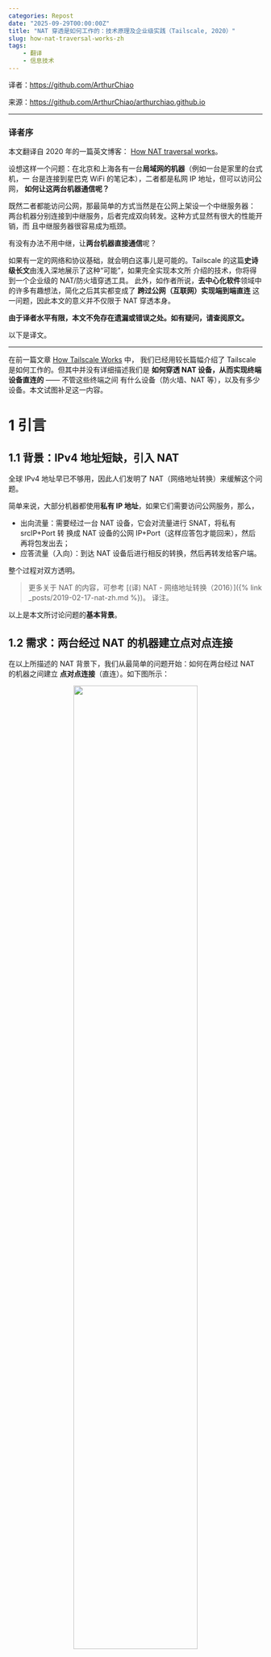```yaml
---
categories: Repost
date: "2025-09-29T00:00:00Z"
title: "NAT 穿透是如何工作的：技术原理及企业级实践（Tailscale, 2020）"
slug: how-nat-traversal-works-zh
tags:
    - 翻译
    - 信息技术
---
```


译者：<https://github.com/ArthurChiao>

来源：<https://github.com/ArthurChiao/arthurchiao.github.io>

---

### 译者序

本文翻译自 2020 年的一篇英文博客：
[How NAT traversal works](https://tailscale.com/blog/how-nat-traversal-works/)。

设想这样一个问题：在北京和上海各有一台**局域网的机器**（例如一台是家里的台式机，一
台是连接到星巴克 WiFi 的笔记本），二者都是私网 IP 地址，但可以访问公网，
**如何让这两台机器通信呢？**

既然二者都能访问公网，那最简单的方式当然是在公网上架设一个中继服务器：
两台机器分别连接到中继服务，后者完成双向转发。这种方式显然有很大的性能开销，而
且中继服务器很容易成为瓶颈。

有没有办法不用中继，让**两台机器直接通信**呢？

如果有一定的网络和协议基础，就会明白这事儿是可能的。Tailscale
的这篇**史诗级长文**由浅入深地展示了这种“可能”，如果完全实现本文所
介绍的技术，你将得到一个企业级的 NAT/防火墙穿透工具。
此外，如作者所说，**去中心化软件**领域中的许多有趣想法，简化之后其实都变成了
**跨过公网（互联网）实现端到端直连** 这一问题，因此本文的意义并不仅限于 NAT 穿透本身。

**由于译者水平有限，本文不免存在遗漏或错误之处。如有疑问，请查阅原文。**

以下是译文。

---

在前一篇文章 [How Tailscale Works](https://tailscale.com/blog/how-tailscale-works/) 中，
我们已经用较长篇幅介绍了 Tailscale 是如何工作的。但其中并没有详细描述我们是
**如何穿透 NAT 设备，从而实现终端设备直连的** —— 不管这些终端之间
有什么设备（防火墙、NAT 等），以及有多少设备。本文试图补足这一内容。

# 1 引言

## 1.1 背景：IPv4 地址短缺，引入 NAT

全球 IPv4 地址早已不够用，因此人们发明了 NAT（网络地址转换）来缓解这个问题。

简单来说，大部分机器都使用**私有 IP 地址**，如果它们需要访问公网服务，那么，

- 出向流量：需要经过一台 NAT 设备，它会对流量进行 SNAT，将私有 srcIP+Port 转
  换成 NAT 设备的公网 IP+Port（这样应答包才能回来），然后再将包发出去；
- 应答流量（入向）：到达 NAT 设备后进行相反的转换，然后再转发给客户端。

整个过程对双方透明。

> 更多关于 NAT 的内容，可参考 [(译) NAT - 网络地址转换（2016）]({% link _posts/2019-02-17-nat-zh.md %})。
> 译注。

以上是本文所讨论问题的**基本背景**。

## 1.2 需求：两台经过 NAT 的机器建立点对点连接

在以上所描述的 NAT 背景下，我们从最简单的问题开始：如何在两台经过 NAT 的机器之间建立
**点对点连接**（直连）。如下图所示：

<p align="center"><img src="nat-intro.png" width="70%" height="70%"></p>

直接用机器的 IP 互连显然是不行的，因为它们都是私有 IP（例如 `192.168.1.x`）。
在 Tailscale 中，我们会建立一个 **WireGuard® 隧道** 来解决这个问题 ——
但这并不是太重要，因为我们将**过去几代人努力**都整合到了一个工具集，
**这些技术广泛适用于各种场景**。例如，

1. <a href="https://webrtc.org/">WebRTC</a> 使用这些技术在浏览器之间完成 peer-to-peer 语音、视频和数据传输，
2. **VoIP 电话和一些视频游戏**也使用类似机制，虽然不是所有情况下都很成功。

接下来，本文将**在一般意义上讨论这些技术**，并在合适的地方拿
Tailscale 和其他一些东西作为例子。

## 1.3 方案：NAT 穿透

### 1.3.1 两个必备前提：UDP + 能直接控制 socket

如果想**设计自己的协议来实现 NAT 穿透**，那必须满足以下两个条件：

1. **协议应该基于 UDP**。

    理论上用 TCP 也能实现，但它会给本已相当复杂的问题再增加一层复杂性，
    甚至还需要定制化内核 —— 取决于你想实现到什么程度。本文接下来都将关注在 UDP 上。

    如果考虑 TCP 是想在 NAT 穿透时获得**面向流的连接**（
    stream-oriented connection），可以考虑用 **QUIC** 来替代，它构
    建在 UDP 之上，因此我们能将关注点放在 UDP NAT 穿透，而仍然能获得一个
    很好的流协议（stream protocol）。

2. 对收发包的 **socket 有直接控制权**。

    例如，从经验上来说，无法基于某个现有的网络库实现 NAT 穿透，因为我们
    **必须在使用的“主要”协议之外，发送和接收额外的数据包**。

    某些协议（例如 WebRTC）将 NAT 穿透与其他部分紧密集成。但如果你在构建自己的协议，
    **建议将 NAT 穿透作为一个独立实体，与主协议并行运行**，二者仅
    仅是共享 socket 的关系，如下图所示，这将带来很大帮助：

    <p align="center"><img src="nat-deep-integration.png" width="70%" height="70%"></p>

### 1.3.2 保底方式：中继

在某些场景中，直接访问 socket 这一条件可能很难满足。

退而求其次的一个方式是设置一个 local proxy（本地代理），主协议与这个 proxy 通信
，后者来完成 NAT 穿透，将包中继（relay）给对端。这种方式增加了一个额外的间接层
，但好处是：

1. 仍然能获得 NAT 穿透，
2. **不需要对已有的应用程序做任何改动**。

## 1.4 挑战：有状态防火墙和 NAT 设备

有了以上铺垫，下面就从最基本的原则开始，一步步看如何实现一个企业级的 NAT 穿透方案。

我们的**目标**是：**在两个设备之间通过 UDP 实现双向通信**，
有了这个基础，上层的其他协议（WireGuard, QUIC, WebRTC 等）就能做一些更酷的事情。

但即便这个看似最基本的功能，在实现上也要解决**两个障碍**：

1. 有状态防火墙
2. NAT 设备

# 2 穿透防火墙

有状态防火墙是以上两个问题中相对比较容易解决的。实际上，**大部分 NAT 设备都自带了一个有状态防火墙**，
因此要解决第二个问题，必须先解决有第一个问题。

有状态防火墙具体有很多种类型，有些你可能见过：

- Windows Defender firewall
- Ubuntu's ufw (using iptables/nftables)
- BSD/macOS `pf`
- AWS Security Groups（**安全组**）

## 2.1 有状态防火墙

### 2.1.1 默认行为（策略）

以上防火墙的配置都是很灵活的，但大部分配置默认都是如下行为：

1. **允许所有出向连接**（allows all "outbound" connections）
2. **禁止所有入向连接**（blocks all "inbound" connections）

可能有少量例外规则，例如 allowing inbound SSH。

### 2.1.2 如何区分入向和出向包

连接（connection）和方向（direction）都是协议设计者头脑中的概念，到了
**物理传输层，每个连接都是双向的**；允许所有的包双向传输。
那**防火墙是如何区分哪些是入向包、哪些是出向包的呢**？
这就要回到**“有状态”（stateful）**这三个字了：有状态防火墙会记录它
看到的每个包，当收到下一个包时，会利用这些信息（状态）来判断应该做什么。

对 UDP 来说，规则很简单：如果防火墙之前看到过一个出向包（outbound），就会允许
相应的入向包（inbound）通过，以下图为例：

<p align="center"><img src="nat-firewalls-1a.png" width="70%" height="70%"></p>

笔记本电脑中自带了一个防火墙，当该防火墙看到从这台机器出去的
`2.2.2.2:1234 -> 5.5.5.5:5678` 包时，就会记录一下：`5.5.5.5:5678 -> 2.2.2.2:1234` 入向包应该放行。
**这里的逻辑**是：我们信任的世界（即笔记本）想主动与 `5.5.5.5:5678` 通信，因此应该放行（allow）其回包路径。

> 某些**非常**宽松的防火墙只要看到有从 `2.2.2.2:1234` 出去的包，就
> 会允许所有从外部进入 `2.2.2.2:1234` 的流量。这种防火墙对我们的 NAT 穿透来说非
> 常友好，但已经越来越少见了。

## 2.2 防火墙朝向（face-off）与穿透方案

### 2.2.1 防火墙朝向相同

#### 场景特点：服务端 IP 可直接访问

在 NAT 穿透场景中，以上默认规则对 UDP 流量的影响不大 —— 只要**路径上所有防火墙的“朝向”是一样的**。
一般来说，从内网访问公网上的某个服务器都属于这种情况。

我们唯一的要求是：**连接必须是由防火墙后面的机器发起的**。这是因为
在它主动和别人通信之前，没人能主动和它通信，如下图所示：

#### 穿透方案：客户端直连服务端，或 hub-and-spoke 拓扑

<p align="center"><img src="nat-firewalls-2.png" width="80%" height="80%"></p>

但上图是**假设了**通信双方中，其中一端**（服务端）是能直接访问到的**。
在 VPN 场景中，这就形成了所谓的 **hub-and-spoke 拓扑**：中心的 hub 没有任何防火墙策略，谁都能访问到；
防火墙后面的 spokes 连接到 hub。如下图所示：

<p align="center"><img src="nat-firewalls-3.png" width="70%" height="70%"></p>

### 2.2.2 防火墙朝向不同

#### 场景特点：服务端 IP 不可直接访问

但如果两个“客户端”想直连，以上方式就不行了，此时两边的防火墙相向而立，如下图所示：

<p align="center"><img src="nat-firewalls-4.png" width="70%" height="70%"></p>

根据前面的讨论，这种情况意味着：**两边要同时发起连接请求**，但也意味着
两边都无法发起有效请求，因为对方先发起请求才能在它的防火墙上打开一条缝让我们进去！
如何破解这个问题呢？一种方式是**让用户重新配置一边或两边的防火墙，打开一个端口**，
允许对方的流量进来。

1. 这显然对用户不友好，在像 Tailscale 这样的 mesh 网络中的扩展性也不好，在 mesh
   网络中，我们假设对端会以一定的粒度在公网上移动。
2. 此外，在很多情况下用户也没有防火墙的控制权限：例如在咖啡馆或机场中，连接的路
   由器是不受你控制的（否则你可能就有麻烦了）。

因此，我们需要寻找一种不用重新配置防火墙的方式。

#### 穿透方案：两边同时主动建连，在本地防火墙为对方打开一个洞

解决的思路还是先重新审视前面提到的有状态防火墙规则：

- 对于 UDP，其规则（逻辑）是：**包必须先出去才能进来**（packets must flow out before packets can flow back in）。
- 注意，这里除了要满足包的 IP 和端口要匹配这一条件之外，**并没有要求包必须是相关的**（related）。
  换句话说，只要某些包带着正确的源和目的地址出去了，**任何看起来像是响应的包都会被防火墙放进来** ——
  即使对端根本没收到你发出去的包。

因此，要穿透这些有状态防火墙，我们只需要**共享一些信息：让两端提前知道对方使用的 ip:port**：

- 手动静态配置是一种方式，但显然扩展性不好；
- 我们开发了一个 <a href="https://tailscale.com/blog/how-tailscale-works/#the-control-plane-key-exchange-and-coordination">coordination server</a>，
  以灵活、安全的方式来同步 `ip:port` 信息。

有了对方的 `ip:port` 信息之后，两端开始给对方发送 UDP 包。在这个过程中，我们预
料到某些包将会被丢弃。因此，双方**必须要接受某些包会丢失的事实**，
因此如果是重要信息，你必须自己准备好重传。对 UDP 来说丢包是可接受的，但这里尤其需要接受。

来看一下具体建连（穿透）过程：

1. 如图所示，笔记本出去的第一包，`2.2.2.2:1234 -> 7.7.7.7:5678`，穿过 Windows
   Defender 防火墙进入到公网。

      <p align="center"><img src="nat-firewalls-5a.png" width="70%" height="70%"></p>

    对方的防火墙会将这个包拦截掉，因为它没有 `7.7.7.7:5678 -> 2.2.2.2:1234` 的流量记录。
    但另一方面，Windows Defender 此时已经记录了出向连接，因此会允许 `7.7.7.7:5678 -> 2.2.2.2:1234` 的应答包进来。

2. 接着，第一个 `7.7.7.7:5678 -> 2.2.2.2:1234` 穿过它自己的防火墙到达公网。

    <p align="center"><img src="nat-firewalls-5b.png" width="70%" height="70%"></p>

    到达客户端侧时，Windows Defender **认为这是刚才出向包的应答包，因此就放行它进入了！**
    此外，右侧的防火墙此时也记录了：`2.2.2.2:1234 -> 7.7.7.7:5678` 的包应该放行。

3. 笔记本收到服务器发来的包之后，发送一个包作为应答。这个包穿过 Windows Defender 防火墙
和服务端防火墙（因为这是对服务端发送的包的应答包），达到服务端。

    <p align="center"><img src="nat-firewalls-5c.png" width="70%" height="70%"></p>

成功！这样我们就建立了一个**穿透两个相向防火墙**的双向通信连接。
而初看之下，这项任务似乎是不可能完成的。

## 2.3 关于穿透防火墙的一些思考

穿透防火墙并非永远这么轻松，有时会受一些第三方系统的间接影响，需要仔细处理。
那穿透防火墙需要注意什么呢？重要的一点是：**通信双方必须几乎同时发起通信**，
这样才能在路径上的防火墙打开一条缝，而且两端还都是活着的。

### 2.3.1 双向主动建连：旁路信道

如何实现“同时”呢？一种方式是两端不断重试，但显然这种方式很浪费资源。假如双方都
知道何时开始建连就好了。

- 这听上去是**鸡生蛋蛋生鸡的问题**了：**双方想要通信，必须先提前通个信**。
- 但实际上，我们可以通过**旁路信道**（side channel）来达到这个目的
  ，并且这个旁路信道并不需要很 fancy：它可以有几秒钟的延迟、只需要传送几 KB 的
  信息，因此即使是一个配置非常低的虚拟机，也能为几千台机器提供这样的旁路通信服务。

    - 在遥远的过去，我曾用 XMPP 聊天消息作为旁路，效果非常不错。
    - 另一个例子是 WebRTC，它需要你提供一个自己的“信令信道”（signalling channel，
      这个词也暗示了 WebRTC 的 IP telephony ancestry），并将其配置到 WebRTC API。
    - 在 Tailscale，我们的协调服务器（coordination server）和 DERP (Detour
      Encrypted Routing Protocol) 服务器集群是我们的旁路信道。

### 2.3.2 非活跃连接被防火墙清理

有状态防火墙内存通常比较有限，因此会定期清理不活跃的连接（UDP 常见的是 30s），
因此要保持连接 alive 的话需要定期通信，否则就会被防火墙关闭，为避免这个问题，
我们，

1. 要么定期向对方发包来 keepalive，
2. 要么有某种带外方式来按需重建连接。

### 2.3.3 问题都解决了？不，挑战刚刚开始

对于防火墙穿透来说，
我们**并不需要关心路径上有几堵墙** —— 只要它们是有状态防火墙且允许出
向连接，这种同时发包（simultaneous transmission）机制就能穿透任意多层防火墙。
这一点对我们来说非常友好，因为只需要实现一个逻辑，然后能适用于任何地方了。

...对吗？

其实，**不完全对**。这个机制有效的前提是：我们能**提前知道对方的 ip:port**。
而这就涉及到了我们今天的主题：NAT，它会使前面我们刚获得的一点满足感顿时消失。

下面，**进入本文正题**。

# 3 NAT 的本质

## 3.1 NAT 设备与有状态防火墙

可以认为 NAT 设备是一个**增强版的有状态防火墙**，虽然它的增强功能
对于本文场景来说并不受欢迎：除了前面提到的有状态拦截/放行功能之外，它们还会在数据包经过时修改这些包。

## 3.2 NAT 穿透与 SNAT/DNAT

具体来说，NAT 设备能完成某种类型的网络地址转换，例如，替换源或目的 IP 地址或端口。

- **讨论连接问题和 NAT 穿透问题时**，我们**只会受 source NAT —— SNAT 的影响**。
- DNAT 不会影响 NAT 穿透。

## 3.3 SNAT 的意义：解决 IPv4 地址短缺问题

SNAT 最常见的使用场景是**将很多设备连接到公网，而只使用少数几个公网 IP**。
例如对于消费级路由器，会将所有设备的（私有） IP 地址映射为**单个**连接到公网的 IP 地址。

这种方式存在的意义是：我们有远多于可用公网 IP 数量的设备需要连接到公网，（至少
对 IPv4 来说如此，IPv6 的情况后面会讨论）。NAT 使多个设备能共享同一 IP 地址，因
此即使面临 IPv4 地址短缺的问题，我们仍然能不断扩张互联网的规模。

## 3.4 SNAT 过程：以家用路由器为例

假设你的笔记本连接到家里的 WiFi，下面看一下它连接到公网某个服务器时的情形：

1. 笔记本发送 UDP packet `192.168.0.20:1234 -> 7.7.7.7:5678`。

    <p align="center"><img src="nat-overview-1.png" width="70%" height="70%"></p>

    这一步就好像笔记本有一个公网 IP 一样，但源地址 `192.168.0.20` 是私有地址，
    只能出现在私有网络，公网不认，收到这样的包时它不知道如何应答。

2. 家用路由器出场，执行 SNAT。

    包经过路由器时，路由器发现这是一个它没有见过的新会话（session）。
    它知道 `192.168.0.20` 是私有 IP，公网无法给这样的地址回包，但它有办法解决：

    1. 在它**自己的公网 IP 上挑一个可用的 UDP 端口**，例如 `2.2.2.2:4242`，
    2. 然后创建一个 _NAT mapping_：`192.168.0.20:1234` `<-->` `2.2.2.2:4242`，
    3. 然后将包发到公网，此时源地址变成了 `2.2.2.2:4242` 而不是原来的 `192.168.0.20:1234`。因此服务端看到的是转换之后地址，
    4. 接下来，每个能匹配到这条映射规则的包，都会被路由器改写 IP 和 端口。

    <p align="center"><img src="nat-overview-2.png" width="70%" height="70%"></p>

3. 反向路径是类似的，路由器会执行相反的地址转换，将 `2.2.2.2:4242` 变回
   `192.168.0.20:1234`。对于笔记本来说，它根本感知不知道这正反两次变换过程。

这里是拿家用路由器作为例子，但**办公网的原理是一样的**。不同之处在
于，办公网的 NAT 可能有多台设备组成（高可用、容量等目的），而且它们有不止一个公
网 IP 地址可用，因此在选择可用的公网 `ip:port` 来做映射时，选择空间更大，能支持
更多客户端。

<p align="center"><img src="nat-overview-3.png" width="70%" height="70%"></p>

## 3.5 SNAT 给穿透带来的挑战

现在我们遇到了与前面有状态防火墙类似的情况，但这次是 NAT 设备：**通信双方
不知道对方的 ip:port 是什么**，因此**无法主动建连**，如下图所示：

<p align="center"><img src="nat-stun-1.png" width="70%" height="70%"></p>

但这次比有状态防火墙更糟糕，严格来说，**在双方发包之前，根本无法确定（自己及对方的）ip:port 信息**，因为
**只有出向包经过路由器之后才会产生 NAT mapping**（即，可以被对方连接的 `ip:port` 信息）。

因此我们又回到了与防火墙遇到的问题，并且情况更糟糕：**双方都需要主动和对
方建连，但又不知道对方的公网地址是多少**，只有当对方先说话之后，我们才能拿到它的地址信息。

如何破解以上死锁呢？这就轮到 [STUN](https://en.wikipedia.org/wiki/STUN) 登场了。

# 4 穿透 “NAT+防火墙”：STUN (Session Traversal Utilities for NAT) 协议

[STUN](https://en.wikipedia.org/wiki/STUN)
既是一些对 NAT 设备行为的详细研究，也是一种协助 NAT 穿透的协议。本文主要关注 STUN 协议。

## 4.1 STUN 原理

**STUN 基于一个简单的观察**：从一个会被 NAT 的客户端访问公网服务器时，
服务器看到的是 **NAT 设备的公网 ip:port 地址**，而非该
**客户端的局域网 ip:port 地址**。

也就是说，服务器能告诉客户端**它看到的客户端的 ip:port 是什么**。
因此，只要将这个信息以某种方式告诉通信对端（peer），后者就知道该和哪个地址建连了！
这样就又**简化为前面的防火墙穿透问题了**。

本质上这就是 **STUN 协议的工作原理**，如下图所示：

- 笔记本向 STUN 服务器发送一个请求：“从你的角度看，我的地址什么？”
- STUN 服务器返回一个响应：“我看到你的 UDP 包是从这个地址来的：`ip:port`”。

<p align="center"><img src="nat-stun-2.png" width="70%" height="70%"></p>

> The STUN protocol has a bunch more stuff in it — there's a way of
> obfuscating the `ip:port` in the response to stop really broken NATs
> from mangling the packet's payload, and a whole authentication
> mechanism that only really gets used by TURN and ICE, sibling
> protocols to STUN that we'll talk about in a bit. We can ignore all of
> that stuff for address discovery.

## 4.2 为什么 NAT 穿透逻辑和主协议要共享同一个 socket

理解了 STUN 原理，也就能理解为什么我们在文章开头说，如果
**要实现自己的 NAT 穿透逻辑和主协议，就必须让二者共享同一个 socket**：

1. 每个 socket 在 NAT 设备上都对应一个映射关系（私网地址 -> 公网地址），
1. STUN 服务器只是**辅助**穿透的基础设施，
1. 与 STUN 服务器通信之后，在 NAT 及防火墙设备上打开了一个连接，允许入向包进来（回忆前面内容，
   **只要目的地址对，UDP 包就能进来**，不管这些包是不是从 STUN 服务器来的），
1. 因此，接下来只要将这个地址告诉我们的通信对端（peer），让它往这个地址发包，就能实现穿透了。

## 4.3 STUN 的问题：不能穿透所有 NAT 设备（例如企业级 NAT 网关）

有了 STUN，我们的**穿透目的似乎已经实现了**：每台机器都通过 STUN
来获取自己的私网 socket 对应的公网 `ip:port`，然后把这个信息告诉对端，然后两端
同时发起穿透防火墙的尝试，后面的过程就和上一节介绍的防火墙穿透一样了，**对吗**？

答案是：**看情况**。某些情况下确实如此，但有些情况下却不行。通常来说，

- 对于大部分**家用路由器场景**，这种方式是没问题的；
- 但对于一些**企业级 NAT 网关**来说，这种方式无法奏效。

NAT 设备的说明书上越强调它的安全性，STUN 方式失败的可能性就越高。（但注意，从实际意义上来说，
**NAT 设备在任何方面都并不会增强网络的安全性**，但这不是本文重点，因此不展开。）

## 4.4 重新审视 STUN 的前提

再次审视前面**关于 STUN 的假设**：当 STUN 服务器告诉客户端在公网看来它的地址是
`2.2.2.2:4242` 时，那所有目的地址是 `2.2.2.2:4242` 的包就都能穿透防火墙到达该客户端。

这也正是问题所在：**这一点并不总是成立**。

- 某些 NAT 设备的行为与我们假设的一致，它们的有状态防火墙组件只要看到有客户端自己
  发起的出向包，就会允许相应的入向包进入；因此只要利用 STUN 功能，再加上两端同时
  发起防火墙穿透，就能把连接打通；

    > in theory, there are also NAT devices that are super relaxed, and
    > don't ship with stateful firewall stuff at all. In those, you don't
    > even need simultaneous transmission, the STUN request gives you an
    > internet `ip:port` that anyone can connect to with no further
    > ceremony. If such devices do still exist, they're increasingly rare.

- 另外一些 NAT 设备就要困难很多了，它会**针对每个目的地址来生成一条相应的映射关系**。
  在这样的设备上，如果我们用相同的 socket 来分别发送数据包到
  `5.5.5.5:1234` and `7.7.7.7:2345`，我们就会得到 `2.2.2.2` 上的两个不同的端口，每个目的地址对应一个。
  如果反向包的端口用的不对，包就无法通过防火墙。如下图所示：

    plain <p align="center"><img src="nat-stun-3.png" width="70%" height="70%"></p>

# 5 中场补课：NAT 正式术语

知道 NAT 设备的行为并不是完全一样之后，我们来引入一些正式术语。

## 5.1 早期术语

如果之前接触过 NAT 穿透，可能会听说过下面这些名词：

- "Full Cone"
- "Restricted Cone"
- "Port-Restricted Cone"
- "Symmetric" NATs

这些都是 NAT 穿透领域的早期术语。

但其实这些术语**相当让人困惑**。我每次都要
查一下 Restricted Cone NAT 是什么意思。从实际经验来看，我并不是唯一对此感到困惑的人。
例如，如今互联网上将 "easy" NAT 归类为 Full Cone，而实际上它们更应该归类为
Port-Restricted Cone。

## 5.2 近期研究与新术语

最近的一些研究和 RFC 已经提出了一些更准确的术语。

- 首先，它们明确了如下事实：**NAT 设备的行为差异表现在多个维度**，
  而并非只有早期研究中所说的 “cone” 这一个维度，因此**基于 “cone” 来划分类别并不是很有帮助**。
- 其次，新研究和新术语能**更准确地描述 NAT 在做什么**。

前面提到的所谓 **"easy" 和 "hard" NAT，只在一个维度有不同**：NAT 映射是否考虑到目的地址信息。
<a href="https://tools.ietf.org/html/rfc4787">RFC 4787</a> 中，

- 将 **easy NAT 及其变种**称为 “Endpoint-Independent Mapping” (**EIM，终点无关的映射**)

    但是，从**“命名很难”**这一程序员界的伟大传统来说，EIM 这个词其实
    也并不是 100% 准确，因为这种 NAT 仍然依赖 endpoint，只不过依赖的是源 endpoint：每个 source
    `ip:port` 对应一个映射 —— 否则你的包就会和别人的包混在一起，导致混乱。

    严格来说，EIM 应该称为 "Destination Endpoint Independent Mapping" (DEIM?)，
    但这个名字太拗口了，而且按照惯例，Endpoint 永远指的是 Destination Endpoint。

- 将 **hard NAT 以及变种**称为 “Endpoint-Dependent Mapping”（**EDM，终点相关的映射**） 。

    EDM 中还有一个子类型，依据是只根据 dst_ip 做映射，还是根据 dst_ip + dst_port 做映射。
    对于 NAT 穿透来说，这种区分对来说是一样的：它们**都会导致 STUN 方式不可用**。

## 5.3 老的 cone 类型划分

你可能会有疑问：根据是否依赖 endpoint 这一条件，只能组合出两种可能，那为什么传
统分类中会有四种 cone 类型呢？答案是 **cone 包含了两个正交维度的 NAT 行为**：

- **NAT 映射行为**：前面已经介绍过了，
- **有状态防火墙行为**：与前者类似，也是分为与 endpoint 相关还是无关两种类型。

因此最终组合如下：

<p align="center">NAT Cone Types</p>

<table>
  <thead>
    <tr>
      <th></th>
      <th><strong>Endpoint 无关 NAT mapping</strong></th>
      <th><strong>Endpoint 相关 NAT mapping (all types)</strong></th>
    </tr>
  </thead>

  <tbody>
    <tr>
      <td><strong>Endpoint 无关防火墙</strong></td>
      <td>Full Cone NAT</td>
      <td>N/A*</td>
    </tr>
    <tr>
      <td><strong>Endpoint 相关防火墙 (dst. IP only)</strong></td>
      <td>Restricted Cone NAT</td>
      <td>N/A*</td>
    </tr>
    <tr>
      <td><strong>Endpoint 相关防火墙 (dst. IP+port)</strong></td>
      <td>Port-Restricted Cone NAT</td>
      <td>Symmetric NAT</td>
    </tr>
  </tbody>
</table>

分解到这种程度之后就可以看出，**cone 类型对 NAT 穿透场景来说并没有什么意义**。
我们关心的只有一点：是否是 Symmetric —— 换句话说，一个 NAT 设备是 EIM 还是 EDM 类型的。

## 5.4 针对 NAT 穿透场景：简化 NAT 分类

以上讨论可知，虽然理解防火墙的具体行为很重要，但对于编写 NAT 穿透代码来说，这一点并不重要。
我们的**两端同时发包**方式（simultaneous transmission trick）能
**有效穿透以上三种类型的防火墙**。在真实场景中，
我们主要在处理的是 IP-and-port endpoint-dependent 防火墙。

因此，对于实际 NAT 穿透实现，我们可以将以上分类简化成：

<table>
  <thead>
    <tr>
      <th></th>
      <th>Endpoint-Independent NAT mapping</th>
      <th>Endpoint-Dependent NAT mapping (dst. IP only)</th>
    </tr>
  </thead>

  <tbody>
    <tr>
      <td><strong>Firewall is yes</strong></td>
      <td>Easy NAT</td>
      <td>Hard NAT</td>
    </tr>
  </tbody>
</table>

## 5.5 更多 NAT 规范（RFC）

想了解更多新的 NAT 术语，可参考

- RFC <a href="https://tools.ietf.org/html/rfc4787">4787</a> (NAT Behavioral Requirements for UDP)
- RFC <a href="https://tools.ietf.org/html/rfc5382">5382</a> (for TCP)
- RFC <a href="https://tools.ietf.org/html/rfc5508">5508</a> (for ICMP)

如果自己实现 NAT，那应该（should）遵循这些 RFC 的规范，这样才能使你的 NAT
行为符合业界惯例，与其他厂商的设备或软件良好兼容。

# 6 穿透 NAT+防火墙：STUN 不可用时，fallback 到中继模式

## 6.1 问题回顾与保底方式（中继）

补完基础知识（尤其是定义了什么是 hard NAT）之后，回到我们的 NAT 穿透主题。

- 第 1~4 节已经解决了 STUN 和防火墙穿透的问题，
- 但 **hard NAT 对我们来说是个大问题**，只要路径上出现一个这种设备，前面的方案就行不通了。

准备放弃了吗？
这才**进入 NAT 真正有挑战的部分**：如果已经试过了前面介绍的所有方式
仍然不能穿透，我们该怎么办呢？

- 实际上，确实有很多 NAT 实现在这种情况下都会选择放弃，向用户报一个**“无法连接”**之类的错误。
- 但对我们来说，这么快就放弃显然是不可接受的 —— 解决不了连通性问题，Tailscale 就没有存在的意义。

我们的保底解决方式是：创建一个**中继连接**（relay）实现双方的无障碍地通信。
但是，中继方式性能不是很差吗？这要看具体情况：

- 如果能直连，那显然没必要用中继方式；
- 但如果无法直连，而中继路径又非常接近双方直连的真实路径，并且带宽足够大，那中
  继方式并不会明显降低通信质量。延迟肯定会增加一点，带宽会占用一些，但
  **相比完全连接不上，还是更能让用户接受的**。

不过要注意：我们只有在无法直连时才会选择中继方式。实际场景中，

1. 对于大部分网络，我们都能通过前面介绍的方式实现直连，
2. 剩下的长尾用中继方式来解决，并不算一个很糟的方式。

此外，某些网络会阻止 NAT 穿透，其影响比这种 hard NAT 大多了。例如，我们观察到
UC Berkeley guest WiFi 禁止除 DNS 流量之外的所有 outbound UDP 流量。
不管用什么 NAT 黑科技，都无法绕过这个拦截。因此我们终归还是需要一些可靠的 fallback 机制。

## 6.2 中继协议：TURN、DERP

有多种中继实现方式。

1. **TURN** (Traversal Using Relays around NAT)：经典方式，核心理念是

    1. **用户**（人）先去公网上的 TURN 服务器认证，成功后后者会告诉你：“我已经为你分配了 ip:port，接下来将为你中继流量”，
    2. 然后将这个 ip:port 地址告诉对方，让它去连接这个地址，接下去就是非常简单的客户端/服务器通信模型了。

    Tailscale 并不使用 TURN。这种协议**用起来并不是很好**，而且与 STUN 不同，
    它没有真正的交互性，因为互联网上并没有公开的 TURN 服务器。

2. DERP (Detoured Encrypted Routing Protocol)

    这是我们创建的一个协议，<a href="https://tailscale.com/blog/how-tailscale-works/#encrypted-tcp-relays-derp">DERP</a>，

    1. 它是一个**通用目的包中继协议，运行在 HTTP 之上**，而大部分网络都是允许 HTTP 通信的。
    2. 它根据目的公钥（destination's public key）来中继加密的流量（encrypted payloads）。

    前面也简单提到过，DERP 既是我们在 NAT 穿透失败时的保底通信方式（此时的角色
    与 TURN 类似），也是在其他一些场景下帮助我们完成 NAT 穿透的旁路信道。
    换句话说，它既是我们的保底方式，也是有更好的穿透链路时，帮助我们进行连接升
    级（upgrade to a peer-to-peer connection）的基础设施。

## 6.3 小结

有了“中继”这种保底方式之后，我们穿透的成功率大大增加了。
如果此时不再阅读本文接下来的内容，而是把上面介绍的穿透方式都实现了，我预计：

- 90% 的情况下，你都能实现直连穿透；
- 剩下的 10% 里，用中继方式能穿透**一些**（some）；

这已经算是一个“足够好”的穿透实现了。

# 7 穿透 NAT+防火墙：企业级改进

如果你并不满足于“足够好”，那我们可以做的事情还有很多！

本节将介绍一些五花八门的 tricks，在某些特殊场景下会帮到我们。单独使用这项技术都
无法解决 NAT 穿透问题，但将它们巧妙地组合起来，我们能更加接近 100% 的穿透成功率。

## 7.1 穿透 hard NAT：暴力端口扫描

回忆 hard NAT 中遇到的问题，如下图所示，关键问题是：easy NAT 不知道该往 hard NAT 方的哪个
`ip:port` 发包。

<p align="center"><img src="nat-birthday-attack-1.png" width="70%" height="70%"></p>

但**必须**要往正确的 `ip:port` 发包，才能穿透防火墙，实现双向互通。
怎么办呢？

1. 首先，我们能知道 hard NAT 的**一些** `ip:port`，因为我们有 STUN 服务器。

    这里先假设我们获得的这些 IP 地址都是正确的（这一点并不总是成立，但这里先这么假
    设。而实际上，大部分情况下这一点都是成立的，如果对此有兴趣，可以参考
    REQ-2 in <a href="https://tools.ietf.org/html/rfc4787">RFC 4787</a>）。

2. IP 地址确定了，剩下的就是端口了。总共有 65535 中可能，我们能**遍历这个端口范围**吗？

    如果发包速度是 100 packets/s，那最坏情况下，需要 **10 分钟**来找到正确的端口。
    还是那句话，这虽然不是最优的，但总比连不上好。

    这很像是端口扫描（事实上，确实是），实际中可能会触发对方的网络入侵检测软件。

## 7.2 基于生日悖论改进暴力扫描：hard side 多开端口 + easy side 随机探测

利用 <a href="https://en.wikipedia.org/wiki/Birthday_problem">birthday paradox</a> 算法，
我们能对端口扫描进行改进。

- 上一节的基本前提是：hard side 只打开一个端口，然后 easy side 暴力扫描 65535 个端口来寻找这个端口；
- 这里的改进是：在 hard size 开多个端口，例如 256 个（即同时打开 256 个 socket，目的地址都是 easy side 的 `ip:port`），
  然后 easy side 随机探测这边的端口。

这里省去算法的数学模型，如果你对实现干兴趣，可以看看我写的
<a href="https://github.com/danderson/nat-birthday-paradox">python calculator</a>。
计算过程是“经典”生日悖论的一个小变种。
下面是随着 easy side random probe 次数（假设 hard size 256 个端口）的变化，两边打开的端口有重合（即通信成功）的概率：

<table>
  <thead>
    <tr>
    <th>随机探测次数</th>
    <th>成功概率</th>
    </tr>
  </thead>

  <tbody>
    <tr>
    <td>174</td>
    <td>50%</td>
    </tr>
    <tr>
    <td>256</td>
    <td>64%</td>
    </tr>
    <tr>
    <td>1024</td>
    <td>98%</td>
    </tr>
    <tr>
    <td>2048</td>
    <td>99.9%</td>
    </tr>
  </tbody>
</table>

根据以上结果，如果还是假设 100 ports/s 这样相当温和的探测速率，那 **2 秒钟就有约 50% 的成功概率**。
即使非常不走运，我们仍然能在 **20s 时几乎 100% 穿透成功**，而此时**只探测了总端口空间的 4%**。

非常好！虽然这种 hard NAT 给我们带来了严重的穿透延迟，但最终结果仍然是成功的。
那么，如果是两个 hard NAT，我们还能处理吗？

## 7.3 双 hard NAT 场景

<p align="center"><img src="nat-birthday-attack-2.png" width="70%" height="70%"></p>

这种情况下仍然可以用前面的 **多端口+随机探测** 方式，但成功概率要低很多了：

- 每次通过一台 hard NAT 去探测对方的端口（目的端口）时，我们**自己同时也生成了一个随机源端口**，
- 这意味着我们的搜索空间变成了二维 `{src port, dst port}` 对，而不再是之前的一维 dst port 空间。

这里我们也不就具体计算展开，只告诉结果：仍然**假设目的端打开 256 个端口，从源端发起 2048 次（20 秒）**，
成功的概率是：**0.01%**。

如果你之前学过生日悖论，就并不会对这个结果感到惊讶。理论上来说，

- 要达到 **99.9% 的成功率**，我们需要两边各进行**170,000 次**探测 ——
  如果还是以 100 packets/sec 的速度，就需要 **28 分钟**。
- 要达到 **50% 的成功率**，“只”需要 54,000 packets，也就是 **9 分钟**。
- 如果不使用生日悖论方式，而且**暴力穷举，需要 1.2 年时间**！

**对于某些应用来说，28 分钟可能仍然是一个可接受的时间**。用半个小时暴力穿透 NAT 之后，
这个连接就可以一直用着 —— 除非 NAT 设备重启，那样就需要再次花半个小时穿透建个新连接。但对于
交互式应用来说，这样显然是不可接受的。

更糟糕的是，如果去看常见的办公网路由器，你会震惊于它的 active session low limit 有多么低。
例如，一台 Juniper SRX 300 **最多支持 64,000 active sessions**。
也就是说，

- 如果我们想创建**一个**成功的穿透连接，**就会把它的整张 session 表打爆**
  （因为我们要暴力探测 65535 个端口，每次探测都是一条新连接记录）！
  这显然要求这台路由器能**从容优雅地处理过载的情况**。
- 这只是创建一条连接带来的影响！如果 20 台机器同时对这台路由器发起穿透呢？**绝对的灾难！**

至此，我们通过这种方式穿透了比之前更难一些的网络拓扑。这是一个很大的成就，因为
**家用路由器一般都是 easy NAT，hard NAT 一般都是办公网路由器或云 NAT 网关**。
这意味着这种方式能帮我们解决

- home-to-office（家->办公室）
- home-to-cloud （家->云）

的场景，以及一部分

- office-to-cloud （办公室->云）
- cloud-to-cloud （云->办公室）

场景。

## 7.4 控制端口映射（port mapping）过程：UPnP/NAT-PMP/PCP 协议

如果我们能**让 NAT 设备的行为简单点**，不要把事情搞这么复杂，那建
立连接（穿透）就会简单很多。真有这样的好事吗？还真有，有专门的一种协议叫
**端口映射协议**（port mapping protocols）。通过这种协议禁用掉前面
遇到的那些乱七八糟的东西之后，我们将得到一个非常简单的“请求-响应”。

下面是三个具体的端口映射协议：

1. <a href="https://openconnectivity.org/developer/specifications/upnp-resources/upnp/internet-gateway-device-igd-v-2-0/">UPnP IGD</a> (Universal Plug'n'Play Internet Gateway Device)

    最老的端口控制协议， 诞生于 1990s 晚期，因此使用了很多上世纪 90 年代的技术
    （XML、SOAP、**multicast HTTP over UDP —— 对，HTTP over UDP**
    ），而且很难准确和安全地实现这个协议。但以前很多路由器都内置了 UPnP 协议，
    现在仍然很多。

    请求和响应：

    - “你好，请将我的 `lan-ip:port` 转发到公网（WAN）”，
    - “好的，我已经为你分配了一个公网映射 `wan-ip:port` ”。

2. NAT-PMP

    UPnP IGD 出来几年之后，Apple 推出了一个功能类似的协议，名为
    <a href="https://tools.ietf.org/html/rfc6886">NAT-PMP</a> (NAT Port Mapping Protocol)。

    但与 UPnP 不同，这个协议**只**做端口转发，不管是在客户端还是服务端，实现起来都非常简单。

3. PCP

    稍后一点，又出现了 NAT-PMP v2 版，并起了个新名字<a href="https://tools.ietf.org/html/rfc6887">PCP</a> (Port Control Protocol)。

因此要更好地实现穿透，可以

1. **先判断本地的默认网关上是否启用了 UPnP IGD, NAT-PMP and PCP**，
2. 如果探测发现其中任何一种协议有响应，我们就**申请一个公网端口映射**，

    可以将这理解为一个**加强版 STUN**：我们不仅能发现自己的公网
    `ip:port`，而且能指示我们的 NAT 设备对我们的通信对端友好一些 —— 但并不是为这个端口修改或添加防火墙规则。

3. 接下来，任何到达我们 NAT 设备的、地址是我们申请的端口的包，都会被设备转发到我们。

但我们**不能假设这个协议一定可用**：

1. 本地 NAT 设备可能不支持这个协议；
2. 设备支持但默认禁用了，或者没人知道还有这么个功能，因此从来没开过；
3. 安全策略要求关闭这个特性。

    这一点非常常见，因为 UPnP 协议曾曝出一些高危漏洞（后面都修复了，因此如果是较新的设备，可以安全地使用 UPnP —— 如果实现没问题）。
    不幸的是，某些设备的配置中，UPnP, NAT-PMP，PCP 是放在一个开关里的（可能
    统称为 “UPnP” 功能），一开全开，一关全关。因此如果有人担心 UPnP 的安全性，他连另
    外两个也用不了。

最后，终归来说，**只要这种协议可用，就能有效地减少一次 NAT**，大大方便建连过程。
但接下来看一些不常见的场景。

## 7.5 多 NAT 协商（Negotiating numerous NATs）

目前为止，我们看到的客户端和服务端都各只有一个 NAT 设备。如果有多个 NAT 设备会
怎么样？例如下面这种拓扑：

<p align="center"><img src="nat-multiple-layers.png" width="70%" height="70%"></p>

这个例子比较简单，不会给穿透带来太大问题。包从客户端 A **经过多次 NAT**
到达公网的过程，与前面分析的**穿过多层有状态防火墙**是一样的：

- 额外的这层（NAT 设备）**对客户端和服务端来说都不可见**，我们的穿
  透技术也不关心中间到底经过了多少层设备。
- **真正有影响的其实只是最后一层设备**，因为对端需要在这一层设备上
  找到入口让包进来。

具体来说，真正有影响的是端口转发协议。

1. 客户端使用这种协议分配端口时，为我们分配端口的是最靠近客户端的这层 NAT 设备；
2. 而我们期望的是让最离客户端最远的那层 NAT 来分配，否则我们得到的就是一个网络中间层分配的 `ip:port`，对端是用不了的；
3. 不幸的是，**这几种协议都不能递归地**告诉我们下一层 NAT 设备是多少 ——
   虽然可以用 traceroute 之类的工具来探测网络路径，再加上
   猜路上的设备是不是 NAT 设备（尝试发送 NAT 请求） —— 但这个就看运气了。

这就是为什么互联网上充斥着大量的文章说 **double-NAT 有多糟糕**，以
及警告用户为保持后向兼容不要使用 double-NAT。但实际上，double-NAT **对于绝大部分
互联网应用来说都是不可见的（透明的）**，因为大部分应用并不需要主动地做这种 NAT 穿
透。

但我也绝不是在建议你在自己的网络中设置 double-NAT。

1. 破坏了端口映射协议之后，某些视频游戏的多人（multiplayer）模式就会无法使用，
2. 也可能会使你的 IPv6 网络无法派上用场，后者是不用 NAT 就能双向直连的一个好方案。

但如果 double-NAT 并不是你能控制的，那除了不能用到这种端口映射协议之外，其他大部分东西都是不受影响的。

double-NAT 的故事到这里就结束了吗？—— 并没有，而且更大型的 double-NAT 场景将展现在我们面前。

## 7.6 运营商级 NAT 带来的问题

即使用 NAT 来解决 IPv4 地址不够的问题，地址仍然是不够用的，ISP（互联网服务提供商） 显然
无法为每个家庭都分配一个公网 IP 地址。那怎么解决这个问题呢？ISP 的做法是**不够了就再嵌套一层 NAT**：

1. 家用路由器将你的客户端 SNAT 到一个 "intermediate" IP 然后发送到运营商网络，
2. ISP's network 中的 NAT 设备再将这些 intermediate IPs 映射到少量的公网 IP。

后面这种 NAT 就称为“运营商级 NAT”（**carrier-grade NAT**，或称电信级 NAT），缩写 CGNAT。如下图所示：

<p align="center"><img src="nat-cgnat-1.png" width="70%" height="70%"></p>

CGNAT 对 NAT 穿透来说是一个大麻烦。

- 在此之前，办公网用户要快速实现 NAT 穿透，只需在他们的路由器上手动设置端口映射就行了。
- 但有了 CGNAT 之后就不管用了，因为你无法控制运营商的 CGNAT！

好消息是：这其实是 double-NAT 的一个小变种，因此前面介绍的解决方式大部分还仍然是适用的。
某些东西可能会无法按预期工作，但只要肯给 ISP 交钱，这些也都能解决。
除了 port mapping protocols，其他我们已经介绍的所有东西在 CGNAT 里都是适用的。

### 新挑战：同一 CGNAT 侧直连，STUN 不可用

但我们确实遇到了一个新挑战：如何直连两个在同一 CGNAT 但不同家用路由器中的对端呢？如下图所示：

<p align="center"><img src="nat-cgnat-2.png" width="70%" height="70%"></p>

**在这种情况下，STUN 就无法正常工作了**：STUN 看到的是客户端在公网（CGNAT 后面）看到的地址，
而我们想获得的是在 "middle network" 中的 `ip:port`，这才是对端真正需要的地址，

### 解决方案：如果端口映射协议能用：一端做端口映射

怎么办呢？

如果你想到了端口映射协议，那恭喜，答对了！**如果 peer 中任何一个 NAT 支持端口映射协议**，
对我们就能实现穿透，因为它分配的 `ip:port` 正是对端所需要的信息。

这里讽刺的是：double-NAT（指 CGNAT）破坏了端口映射协议，但在这里又救了我们！
当然，我们假设这些协议一定可用，因为 CGNAT ISP 倾向于在它们的家用路由器侧关闭
这些功能，已避免软件得到“错误的”结果，产生混淆。

### 解决方案：如果端口映射协议不能用：NAT hairpin 模式

如果不走运，NAT 上没有端口映射功能怎么办？

让我们回到基于 STUN 的技术，看会发生什么。两端在 CGNAT 的同一侧，假设 STUN 告诉我们 A 的地址是
`2.2.2.2:1234`，B 的地址是 `2.2.2.2:5678`。

那么接下来的问题是：如果 A 向 `2.2.2.2:5678` 发包会怎么样？期望的 CGNAT 行为是：

1. 执行 A 的 NAT 映射规则，即对 `2.2.2.2:1234 -> 2.2.2.2:5678` 进行 SNAT。
2. 注意到目的地址 `2.2.2.2:5678` 匹配到的是 B 的入向 NAT 映射，因此接着对这个包执行 DNAT，将目的 IP 改成 B 的私有地址。
3. 通过 CGNAT 的 internal 接口（而不是 public 接口，对应公网）将包发给 B。

这种 NAT 行为有个专门的术语，叫 **hairpinning**（直译为发卡，意思
是像发卡一样，沿着一边上去，然后从另一边绕回来），

<p align="center"><img src="hairpin-icon.png" width="20%" height="20%"></p>

大家应该猜到的一个事实是：**不是所以 NAT 都支持 hairpin 模式**。
实际上，大量 well-behaved NAT 设备都不支持 hairpin 模式，

- 因为它们都有 **“只有 src_ip 是私有地址且 dst_ip 是公网地址的包才会经过我”** 之类的假设。
- 因此对于这种目的地址不是公网、需要让路由器把包再转回内网的包，它们会**直接丢弃**。
- 这些逻辑甚至是直接实现在路由芯片中的，因此除非升级硬件，否则单靠软件编程无法改变这种行为。

Hairpin 是所有 NAT 设备的特性（支持或不支持），并不是 CGNAT 独有的。

1. 在大部分情况下，这个特性对我们的 NAT 穿透目的来说都是无所谓的，因为我们期望中
   **两个 LAN NAT 设备会直接通信，不会再向上绕到它们的默认网关 CGNAT 来解决这个问题**。

    Hairpin 特性可有可无这件事有点遗憾，这可能也是为什么 hairpin 功能经常 broken 的原因。

2. 一旦必须涉及到 CGNAT，那 hairpinning 对连接性来说就至关重要了。

    Hairpinning 使内网连接的行为与公网连接的行为完成一致，因此我们无需关心目的
    地址类型，也不用知晓自己是否在一台 CGNAT 后面。

**如果 hairpinning 和 port mapping protocols 都不可用，那只能降级到中继模式了**。

## 7.7 全 IPv6 网络：理想之地，但并非问题全无

行文至此，一些读者可能已经对着屏幕咆哮：**不要再用 IPv4 了！**
花这么多时间精力解决这些没意义的东西，还不如直接换成 IPv6！

- 的确，之所以有这些乱七八糟的东西，就是因为 IPv4 地址不够了，我们**一直在用越来越复杂的 NAT 来给 IPv4 续命**。
- 如果 IP 地址够用，无需 NAT 就能让世界上的每个设备都有一个自己的公网 IP 地址，这些问题不就解决了吗？

简单来说，是的，这也正是 IPv6 能做的事情。但是，也只说对了一半：在理想的全 IPv6
世界中，所有这些东西会变得更加简单，但我们面临的**问题并不会完全消失** ——
因为**有状态防火墙仍然还是存在的**。

- 办公室中的电脑可能有一个公网 IPv6 地址，但你们公司肯定会架设一个防火墙，只允许
  你的电脑主动访问公网，而不允许反向主动建连。
- 其他设备上的防火墙也仍然存在，应用类似的规则。

因此，我们仍然会用到

1. 本文最开始介绍的防火墙穿透技术，以及
2. 帮助我们获取自己的公网 `ip:port` 信息的旁路信道
3. 仍然需要在某些场景下 fallback 到中继模式，例如 fallback 到最通用的 HTTP 中继
   协议，以绕过某些网络禁止 outbound UDP 的问题。

但我们现在可以抛弃 **STUN、生日悖论、端口映射协议、hairpin** 等等东西了。
这是一个好消息！

### 全球 IPv4/IPv6 部署现状

另一个更加严峻的现实问题是：当前并不是一个全 IPv6 世界。目前世界上

- 大部分还是 IPv4，
- <a href="https://www.google.com/intl/en/ipv6/statistics.html">大约 33% 是 IPv6</a>，而且分布极度不均匀，因此某些
  通信对所在的可能是 100% IPv6，也可能是 0%，或二者之间。

不幸的是，这意味着，IPv6 **还**无法作为我们的解决方案。
就目前来说，它只是我们的工具箱中的一个备选。对于某些 peer 来说，它简直是完美工
具，但对其他 peer 来说，它是用不了的。如果目标是“任何情况下都能穿透（连接）
成功”，那我们就仍然需要 IPv4+NAT 那些东西。

### 新场景：NAT64/DNS64

IPv4/IPv6 共存也引出了一个新的场景：NAT64 设备。

<p align="center"><img src="nat-ipv6.png" width="70%" height="70%"></p>

前面介绍的都是 NAT44 设备：它们将一个 IPv4 地址转换成另一 IPv4 地址。
NAT64 从名字可以看出，是将一个内侧 IPv6 地址转换成一个外侧 IPv4 地址。
利用 DNS64 设备，我们能将 IPv4 DNS 应答给 IPv6 网络，这样对终端来说，它看到的就是一个
全 IPv6 网络，而仍然能访问 IPv4 公网。

> Incidentally, you can extend this naming scheme indefinitely. There
> have been some experiments with NAT46; you could deploy NAT66 if you
> enjoy chaos; and some RFCs use NAT444 for carrier-grade NAT.

如果需要处理 DNS 问题，那这种方式工作良好。例如，如果连接到
google.com，将这个域名解析成 IP 地址的过程会涉及到 DNS64 设备，它又会进一步 involve
NAT64 设备，但后一步对用户来说是无感知的。

但**对于 NAT 和防火墙穿透来说，我们会关心每个具体的 IP 地址和端口**。

### 解决方案：CLAT (Customer-side transLATor)

如果设备支持 CLAT (Customer-side translator — from Customer XLAT)，那我们就很幸运：

- **CLAT 假装操作系统有直接 IPv4 连接，而背后使用的是 NAT64**，以对应用程序无感知。
  在有 CLAT 的设备上，我们无需做任何特殊的事情。
- CLAT **在移动设备上非常常见**，但在桌面电脑、笔记本和服务器上非常少见，
  因此在后者上，必须自己做 CLAT 做的事情：检测 NAT64+DNS64 的存在，然后正确地使用它们。

### 解决方案：CLAT 不存在时，手动穿透 NAT64 设备

1. 首先检测是否存在 NAT64+DNS64。

    方法很简单：向 `ipv4only.arpa.` 发送一个 DNS 请求。这个域名会解析
    到一个已知的、固定的 IPv4 地址，而且是**纯 IPv4 地址**。如果得到的
    是一个 IPv6 地址，就可以判断有 DNS64 服务器做了转换，而它必然会用到 NAT64。这样
    就能判断出 NAT64 的前缀是多少。

1. 此后，要向 IPv4 地址发包时，发送格式为`{NAT64 prefix + IPv4 address}` 的 IPv6 包。
   类似地，收到来源格式为 `{NAT64 prefix + IPv4 address}` 的包时，就是 IPv4 流量。

1. 接下来，通过 NAT64 网络与 STUN 通信来获取自己在 NAT64 上的公网 `ip:port`，接
   下来就回到经典的 NAT 穿透问题了 —— 除了需要多做一点点事情。

幸运的是，如今的大部分 v6-only 网络都是移动运营商网络，而几乎所有手机都支持 CLAT。
运营 v6-only 网络的 ISPs 会在他们给你的路由器上部署 CLAT，因此最后你其实不需要做什么事情。
但如果想实现 100% 穿透，就需要解决这种边边角角的问题，即必须显式支持从 v6-only 网络连接 v4-only 对端。

## 7.8 将所有解决方式集成到 ICE 协议

### 针对具体场景，该选择哪种穿透方式？

至此，我们的 NAT 穿透之旅终于快结束了。我们已经覆盖了有状态防火墙、简单和高级
NAT、IPv4 和 IPv6。只要将以上解决方式都实现了，NAT 穿透的目的就达到了！

但是，

- 对于给定的 peer，如何判断改用哪种方式呢？
- 如何判断这是一个简单有状态防火墙的场景，还是该用到生日悖论算法，还是需要手动处理 NAT64 呢？
- 还是通信双方在一个 WiFi 网络下，连防火墙都没有，因此不需要任何操作呢？

**早期 NAT 穿透**比较简单，能让我们**精确判断出 peer 之间的路径特点**，然后针对性地采用相应的解决方式。
但后面，网络工程师和 NAT 设备开发工程师引入了一些新理念，给路径判断造成很大困难。因此
我们需要简化客户端侧的思考（判断逻辑）。

这就要提到 Interactive Connectivity Establishment (ICE，交换式连接建立) 协议了。
与 STUN/TURN 类似，ICE 来自**电信领域**，因此其 RFC 充满了 SIP、SDP、信令会话、拨号等等电话术语。
但如果忽略这些领域术语，我们会看到它**描述了一个极其优雅的判断最佳连接路径的算法**。

真的？这个算法是：**每种方法都试一遍，然后选择最佳的那个方法**。就是这个算法，惊喜吗？

来更深入地看一下这个算法。

### ICE (Interactive Connectivity Establishment) 算法

这里的讨论不会严格遵循 ICE spec，因此如果是在自己实现一个可互操作的
ICE 客户端，应该通读<a href="https://tools.ietf.org/html/rfc8445">RFC 8445</a>,
根据它的描述来实现。这里忽略所有电信术语，只关注核心的算法逻辑，
并提供几个在 ICE 规范允许范围的灵活建议。

1. 为实现和某个 peer 的通信，首先需要确定我们自己用的（客户端侧）这个 socket 的地址，
   这是一个列表，至少应该包括：

    1. 我们自己的 IPv6 `ip:ports`
    1. 我们自己的 IPv4 LAN `ip:ports`（局域网地址）
    1. 通过 STUN 服务器获取到的我们自己的 IPv4 WAN `ip:ports`（**公网地址**，可能会经过 NAT64 转换）
    1. 通过端口映射协议获取到的我们自己的 IPv4 WAN `ip:port`（NAT 设备的**端口映射协议分配的公网地址**）
    1. 运营商提供给我们的 endpoints（例如，**静态配置的端口转发**）

2. 通过旁路信道与 peer 互换这个列表。两边都拿到对方的列表后，就开始互相探测对方提供的地址。
   **列表中地址没有优先级**，也就是说，如果对方给的了 15 个地址，那我们应该把这 15 个地址都探测一遍。

    这些**探测包有两个目的**：

    1. **打开防火墙，穿透 NAT**，也就是本文一直在介绍的内容；
    2. **健康检测**。我们在不断交换（最好是已认证的）“ping/pong” 包，来检测某个特定的路径是不是端到端通的。

3. 最后，一小会儿之后，从可用的备选地址中（根据某些条件）选择“最佳”的那个，任务完成！

这个算法的优美之处在于：只要选择最佳线路（地址）的算法是正确的，那就总能获得最佳路径。

- ICE 会预先对这些备选地址进行排序（通常：LAN > WAN > WAN+NAT），但用户也可以自己指定这个排序行为。
- 从 v0.100.0 开始，Tailscale 从原来的 hardcode 优先级切换成了根据 round-trip
  latency 的方式，它大部分情况下排序的结果和 `LAN > WAN > WAN+NAT` 是一致的。
  但相比于静态排序，我们是动态计算每条路径应该属于哪个类别。

ICE spec 将协议组织为两个阶段：

1. 探测阶段
2. 通信阶段

但不一定要严格遵循这两个步骤的顺序。在 Tailscale，

- 我们发现更优的路径之后就会自动切换过去，
- 所有的连接都是先选择 DERP 模式（中继模式）。这意味着连接立即就能建立（**优先级最低但 100% 能成功的模式**），用户不用任何等待，
- 然后并行进行路径发现。通常几秒钟之后，我们就能发现一条更优路径，然后将现有连接透明升级（upgrade）过去。

但有一点需要关心：非对称路径。ICE 花了一些精力来保证通信双方选择的是相同的网络
路径，这样才能保证这条路径上有双向流量，能保持防火墙和 NAT 设备的连接一直处于 open 状态。
自己实现的话，其实并不需要花同样大的精力来实现这个保证，但需要确保你所有使用的所有路径上，都有双向流量。
这个目标就很简单了，只需要定期在所有已使用的路径上发 ping/pong 就行了。

### 健壮性与降级

要实现健壮性，还需要检测当前已选择的路径是否已经失败了（例如，NAT 设备维护清掉了所有状态），
如果失败了就要**降级（downgrade）到其他路径**。这里有两种方式：

1. 持续探测所有路径，维护一个降级时会用的备用地址列表；
2. **直接降级到保底的中继模式**，然后再通过路径探测升级到更好的路径。

    考虑到发生降级的概率是非常小的，因此这种方式可能是**更经济**的。

## 7.9 安全

最后需要提到安全。

本文的所有内容都假设：我们使用的**上层协议已经有了自己的安全机制**（
例如 QUIC 协议有 TLS 证书，WireGuard 协议有自己的公钥）。
如果还没有安全机制，那显然是要立即补上的。一旦动态切换路径，**基于 IP 的安全机制就是无用的了**
（IP 协议最开始就没怎么考虑安全性），至少要有**端到端的认证**。

- 严格来说，如果上层协议有安全机制，那即使收到是欺骗性的 ping/pong 流量，问题都不大，
  最坏的情况也就是**攻击者诱导两端通过他们的系统来中继流量**。
  而有了端到端安全机制，这并不是一个大问题（取决于你的威胁模型）。
- 但出于谨慎考虑，最好还是对路径发现的包也做认证和加密。具体如何做可以咨询你们的应用安全工程师。

# 8 结束语

我们终于完成了 NAT 穿透的目标！

如果实现了以上提到的所有技术，你将得到一个业内领先的 NAT 穿透软件，能在绝大多数场景下实现端到端直连。
如果直连不了，还可以降级到保底的中继模式（对于长尾来说只能靠中继了）。

但这些工作相当复杂！其中一些问题研究起来很有意思，但很难做到完全正确，尤其是那些
非常边边角角的场景，真正出现的概率极小，但解决它们所需花费的经历又极大。
不过，这种工作只需要做一次，一旦解决了，你就具备了某种超级能力：
探索令人激动的、相对还比较崭新的**端到端应用**（peer-to-peer applications）世界。

## 8.1 跨公网 端到端直连

**去中心化软件**领域中的许多有趣想法，简化之后其实都变成了
**跨过公网（互联网）实现端到端直连** 这一问题，开始时可能觉得很简单，但真正做才
发现比想象中难多了。现在知道如何解决这个问题了，动手开做吧！

## 8.2 结束语之 TL; DR

实现健壮的 NAT 穿透需要下列基础：

1. 一种基于 UDP 的协议；
1. 能在程序内直接访问 socket；
1. 有一个与 peer 通信的旁路信道；
1. 若干 STUN 服务器；
1. 一个保底用的中继网络（可选，但强烈推荐）

然后需要：

1. 遍历所有的 `ip:port`；
1. 查询 STUN 服务器来获取自己的公网 `ip:port` 信息，以及判断自己这一侧的 NAT 的“难度”（difficulty）；
1. 使用 port mapping 协议来获取更多的公网 `ip:ports`；
1. 检查 NAT64，通过它获取自己的公网 `ip:port`；
1. 将自己的所有公网 `ip:ports` 信息通过旁路信道与 peer 交换，以及某些加密秘钥来保证通信安全；
1. 通过保底的中继方式与对方开始通信（可选，这样连接能快速建立）
1. 如果有必要/想这么做，探测对方的提供的所有 `ip:port`，以及执行生日攻击（birthday attacks）来穿透 harder NAT；
1. 发现更优路径之后，透明升级到该路径；
1. 如果当前路径断了，降级到其他可用的路径；
1. 确保所有东西都是加密的，并且有端到端认证。
